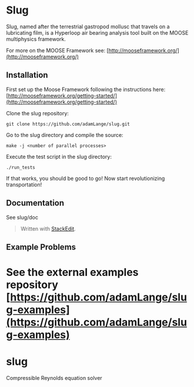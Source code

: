 Slug
=====
Slug, named after the terrestrial gastropod mollusc that travels on a lubricating film, is a Hyperloop air bearing analysis tool built on the MOOSE multiphysics framework.

For more on the MOOSE Framework see: [http://mooseframework.org/](http://mooseframework.org/)

Installation
-------------
First set up the Moose Framework following the instructions here:
[http://mooseframework.org/getting-started/](http://mooseframework.org/getting-started/)

Clone the slug repository:

    git clone https://github.com/adamLange/slug.git

Go to the slug directory and compile the source:

    make -j <number of parallel processes>

Execute the test script in the slug directory:

    ./run_tests

If that works, you should be good to go!  Now start revolutionizing transportation!

Documentation
-------------
See slug/doc

> Written with [StackEdit](https://stackedit.io/).

Example Problems
----------------
See the external examples repository [https://github.com/adamLange/slug-examples](https://github.com/adamLange/slug-examples)
=======
# slug
Compressible Reynolds equation solver
